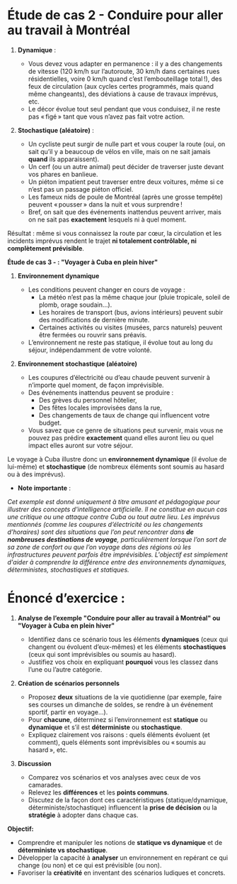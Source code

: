 

# Étude de cas 2 - Conduire pour aller au travail à Montréal

1. **Dynamique** :  
   - Vous devez vous adapter en permanence : il y a des changements de vitesse (120 km/h sur l’autoroute, 30 km/h dans certaines rues résidentielles, voire 0 km/h quand c’est l’embouteillage total !), des feux de circulation (aux cycles certes programmés, mais quand même changeants), des déviations à cause de travaux imprévus, etc.  
   - Le décor évolue tout seul pendant que vous conduisez, il ne reste pas « figé » tant que vous n’avez pas fait votre action.

2. **Stochastique (aléatoire)** :  
   - Un cycliste peut surgir de nulle part et vous couper la route (oui, on sait qu’il y a beaucoup de vélos en ville, mais on ne sait jamais **quand** ils apparaissent).  
   - Un cerf (ou un autre animal) peut décider de traverser juste devant vos phares en banlieue.  
   - Un piéton impatient peut traverser entre deux voitures, même si ce n’est pas un passage piéton officiel.  
   - Les fameux nids de poule de Montréal (après une grosse tempête) peuvent « pousser » dans la nuit et vous surprendre !  
   - Bref, on sait que des événements inattendus peuvent arriver, mais on ne sait pas **exactement** lesquels ni à quel moment. 

Résultat : même si vous connaissez la route par cœur, la circulation et les incidents imprévus rendent le trajet **ni totalement contrôlable, ni complètement prévisible**.




**Étude de cas 3 - : "Voyager à Cuba en plein hiver"**
1. **Environnement dynamique**  
   - Les conditions peuvent changer en cours de voyage :  
     - La météo n’est pas la même chaque jour (pluie tropicale, soleil de plomb, orage soudain…).  
     - Les horaires de transport (bus, avions intérieurs) peuvent subir des modifications de dernière minute.  
     - Certaines activités ou visites (musées, parcs naturels) peuvent être fermées ou rouvrir sans préavis.  
   - L’environnement ne reste pas statique, il évolue tout au long du séjour, indépendamment de votre volonté.

2. **Environnement stochastique (aléatoire)**  
   - Les coupures d’électricité ou d’eau chaude peuvent survenir à n’importe quel moment, de façon imprévisible.  
   - Des événements inattendus peuvent se produire :  
     - Des grèves du personnel hôtelier,  
     - Des fêtes locales improvisées dans la rue,  
     - Des changements de taux de change qui influencent votre budget.  
   - Vous savez que ce genre de situations peut survenir, mais vous ne pouvez pas prédire **exactement** quand elles auront lieu ou quel impact elles auront sur votre séjour.

Le voyage à Cuba illustre donc un **environnement dynamique** (il évolue de lui-même) et **stochastique** (de nombreux éléments sont soumis au hasard ou à des imprévus).

- **Note importante** :

*Cet exemple est donné uniquement à titre amusant et pédagogique pour illustrer des concepts d'intelligence artificielle. Il ne constitue en aucun cas une critique ou une attaque contre Cuba ou tout autre lieu. Les imprévus mentionnés (comme les coupures d’électricité ou les changements d’horaires) sont des situations que l’on peut rencontrer dans **de nombreuses destinations de voyage**, particulièrement lorsque l’on sort de sa zone de confort ou que l’on voyage dans des régions où les infrastructures peuvent parfois être imprévisibles. 
L'objectif est simplement d'aider à comprendre la différence entre des environnements dynamiques, déterministes, stochastiques et statiques.*


# **Énoncé d’exercice :**

1. **Analyse de l’exemple "Conduire pour aller au travail à Montréal" ou "Voyager à Cuba en plein hiver"**  
   - Identifiez dans ce scénario tous les éléments **dynamiques** (ceux qui changent ou évoluent d’eux-mêmes) et les éléments **stochastiques** (ceux qui sont imprévisibles ou soumis au hasard).  
   - Justifiez vos choix en expliquant **pourquoi** vous les classez dans l’une ou l’autre catégorie.

2. **Création de scénarios personnels**  
   - Proposez **deux** situations de la vie quotidienne (par exemple, faire ses courses un dimanche de soldes, se rendre à un événement sportif, partir en voyage…).  
   - Pour **chacune**, déterminez si l’environnement est **statique** ou **dynamique** et s’il est **déterministe** ou **stochastique**.  
   - Expliquez clairement vos raisons : quels éléments évoluent (et comment), quels éléments sont imprévisibles ou « soumis au hasard », etc.

3. **Discussion**  
   - Comparez vos scénarios et vos analyses avec ceux de vos camarades.  
   - Relevez les **différences** et les **points communs**.  
   - Discutez de la façon dont ces caractéristiques (statique/dynamique, déterministe/stochastique) influencent la **prise de décision** ou la **stratégie** à adopter dans chaque cas.

**Objectif:**  
- Comprendre et manipuler les notions de **statique vs dynamique** et de **déterministe vs stochastique**.  
- Développer la capacité à **analyser** un environnement en repérant ce qui change (ou non) et ce qui est prévisible (ou non).  
- Favoriser la **créativité** en inventant des scénarios ludiques et concrets.
